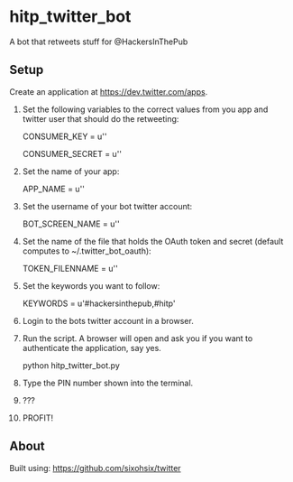 hitp_twitter_bot
================

A bot that retweets stuff for @HackersInThePub

Setup
-----

Create an application at https://dev.twitter.com/apps.

1. Set the following variables to the correct values from you app and twitter user that should do the retweeting: 

    CONSUMER_KEY = u''

    CONSUMER_SECRET = u''

1. Set the name of your app:

    APP_NAME = u''

1. Set the username of your bot twitter account:

    BOT_SCREEN_NAME = u''

1. Set the name of the file that holds the OAuth token and secret (default computes to ~/.twitter_bot_oauth):

    TOKEN_FILENNAME = u''  

1. Set the keywords you want to follow:

    KEYWORDS = u'#hackersinthepub,#hitp'

1. Login to the bots twitter account in a browser.

1. Run the script. A browser will open and ask you if you want to authenticate the application, say yes.

    python hitp_twitter_bot.py

1. Type the PIN number shown into the terminal.

1. ???

1. PROFIT!


About
-----
Built using: https://github.com/sixohsix/twitter
